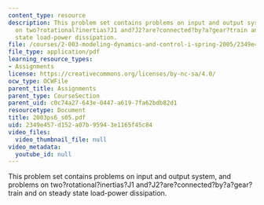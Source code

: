 ```yaml
---
content_type: resource
description: This problem set contains problems on input and output system, and problems
  on two?rotational?inertias?J1 and?J2?are?connected?by?a?gear?train and on steady
  state load-power dissipation.
file: /courses/2-003-modeling-dynamics-and-control-i-spring-2005/2349e457d152a07b95943e1165f45c84_2003ps6_s05.pdf
file_type: application/pdf
learning_resource_types:
- Assignments
license: https://creativecommons.org/licenses/by-nc-sa/4.0/
ocw_type: OCWFile
parent_title: Assignments
parent_type: CourseSection
parent_uid: c0c74a27-643e-0447-a619-7fa62bdb82d1
resourcetype: Document
title: 2003ps6_s05.pdf
uid: 2349e457-d152-a07b-9594-3e1165f45c84
video_files:
  video_thumbnail_file: null
video_metadata:
  youtube_id: null
---
```

This problem set contains problems on input and output system, and problems on two?rotational?inertias?J1 and?J2?are?connected?by?a?gear?train and on steady state load-power dissipation.